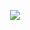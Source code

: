 <p align="center">
  <a href="https://skillicons.dev">
    <img src="https://skillicons.dev/icons?i=ts,nodejs,solidity,rust,go,figma,nuxt,vue,svelte,ps,ai,postgres,electron,tauri,vite,tailwind,bootstrap,dotnet,lua" />
  </a>
</p>
